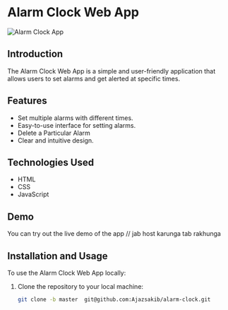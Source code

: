 # Alarm Clock Web App

![Alarm Clock App](alarm_clock_app.png)

## Introduction

The Alarm Clock Web App is a simple and user-friendly application that allows users to set alarms and get alerted at specific times.

## Features

- Set multiple alarms with different times.
- Easy-to-use interface for setting alarms.
- Delete a Particular Alarm
- Clear and intuitive design.

## Technologies Used

- HTML
- CSS
- JavaScript

## Demo

You can try out the live demo of the app // jab host karunga tab rakhunga

## Installation and Usage

To use the Alarm Clock Web App locally:

1. Clone the repository to your local machine:
   ```bash
   git clone -b master  git@github.com:Ajazsakib/alarm-clock.git
   ```
